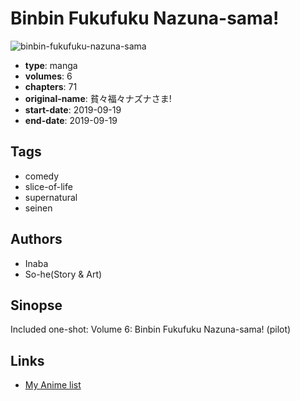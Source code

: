 # Binbin Fukufuku Nazuna-sama!

![binbin-fukufuku-nazuna-sama](https://cdn.myanimelist.net/images/manga/1/235155.jpg)

-   **type**: manga
-   **volumes**: 6
-   **chapters**: 71
-   **original-name**: 貧々福々ナズナさま!
-   **start-date**: 2019-09-19
-   **end-date**: 2019-09-19

## Tags

-   comedy
-   slice-of-life
-   supernatural
-   seinen

## Authors

-   Inaba
-   So-he(Story & Art)

## Sinopse

Included one-shot:
Volume 6: Binbin Fukufuku Nazuna-sama! (pilot)

## Links

-   [My Anime list](https://myanimelist.net/manga/122860/Binbin_Fukufuku_Nazuna-sama)
